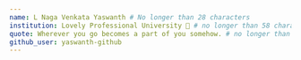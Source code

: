 ```yaml
---
name: L Naga Venkata Yaswanth # No longer than 28 characters
institution: Lovely Professional University 🚩 # no longer than 58 characters
quote: Wherever you go becomes a part of you somehow. # no longer than 100 characters, avoid using quotes(") to guarantee the format remains the same.
github_user: yaswanth-github
---
```

